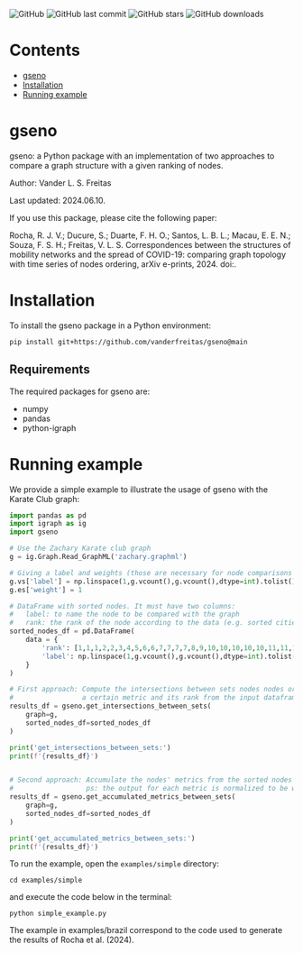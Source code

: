 
![GitHub](https://img.shields.io/github/license/vanderfreitas/gseno)
![GitHub last commit](https://img.shields.io/github/last-commit/vanderfreitas/gseno)
![GitHub stars](https://img.shields.io/github/stars/vanderfreitas/gseno?style=social)
![GitHub downloads](https://img.shields.io/github/downloads/vanderfreitas/gseno/total)


# Contents

- [gseno](#gseno)
- [Installation](#installation)
- [Running example](#running-example)


# gseno

gseno: a Python package with an implementation of two approaches to compare a graph structure with a given ranking of nodes. 

Author: Vander L. S. Freitas 

Last updated: 2024.06.10.

If you use this package, please cite the following paper:

Rocha, R. J. V.; Ducure, S.; Duarte, F. H. O.; Santos, L. B. L.; Macau, E. E. N.; Souza, F. S. H.; Freitas, V. L. S. Correspondences between the structures of mobility networks and the spread of COVID-19: comparing graph topology with time series of nodes ordering, arXiv e-prints, 2024. doi:.


# Installation

To install the gseno package in a Python environment:

```shell
pip install git+https://github.com/vanderfreitas/gseno@main
```

## Requirements

The required packages for gseno are:

+ numpy
+ pandas
+ python-igraph


# Running example

We provide a simple example to illustrate the usage of gseno with the Karate Club graph:

```python
import pandas as pd
import igraph as ig
import gseno

# Use the Zachary Karate club graph
g = ig.Graph.Read_GraphML('zachary.graphml')

# Giving a label and weights (those are necessary for node comparisons and to calculating metrics)
g.vs['label'] = np.linspace(1,g.vcount(),g.vcount(),dtype=int).tolist()
g.es['weight'] = 1

# DataFrame with sorted nodes. It must have two columns:
#   label: to name the node to be compared with the graph
#   rank: the rank of the node according to the data (e.g. sorted cities, sorted authors, sorted institutions, sorted concepts, etc.)
sorted_nodes_df = pd.DataFrame(
    data = {
        'rank': [1,1,1,2,2,3,4,5,6,6,7,7,7,7,8,9,10,10,10,10,10,11,11,12,13,13,14,14,14,14,14,14,14,14], # this list was artificially generated
        'label': np.linspace(1,g.vcount(),g.vcount(),dtype=int).tolist()
    }
)

# First approach: Compute the intersections between sets nodes nodes ordered by
#                 a certain metric and its rank from the input dataframe
results_df = gseno.get_intersections_between_sets(
    graph=g, 
    sorted_nodes_df=sorted_nodes_df
)

print('get_intersections_between_sets:')
print(f'{results_df}')


# Second approach: Accumulate the nodes' metrics from the sorted nodes by rank (from the input dataframe)
#                  ps: the output for each metric is normalized to be within [0,1]
results_df = gseno.get_accumulated_metrics_between_sets(
    graph=g, 
    sorted_nodes_df=sorted_nodes_df
)

print('get_accumulated_metrics_between_sets:')
print(f'{results_df}')
```

To run the example, open the `examples/simple` directory:
```
cd examples/simple
```

and execute the code below in the terminal:

```
python simple_example.py
```

The example in examples/brazil correspond to the code used to generate the results of Rocha et al. (2024).